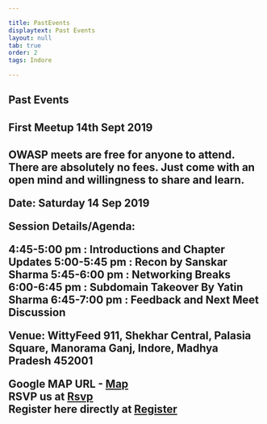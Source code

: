 ```yaml
---

title: PastEvents
displaytext: Past Events
layout: null
tab: true
order: 2
tags: Indore

---
```



## Past Events

<h2>First Meetup 14th Sept 2019<h2>

OWASP meets are free for anyone to attend. There are absolutely no fees. Just come with an open mind and willingness to share and learn.

Date: Saturday 14 Sep 2019

Session Details/Agenda:

4:45-5:00 pm : Introductions and Chapter Updates
5:00-5:45 pm : Recon by Sanskar Sharma
5:45-6:00 pm : Networking Breaks
6:00-6:45 pm : Subdomain Takeover By Yatin Sharma
6:45-7:00 pm : Feedback and Next Meet Discussion

Venue: WittyFeed 911, Shekhar Central, Palasia Square, Manorama Ganj, Indore, Madhya Pradesh 452001

Google MAP URL - [Map](https://goo.gl/maps/FBWDJciCjdDiTPyGA)<br>
RSVP us at [Rsvp](http://bit.ly/owaspindorefirstmeet)<br>
Register here directly at [Register](http://bit.ly/2k9cA4e) 
